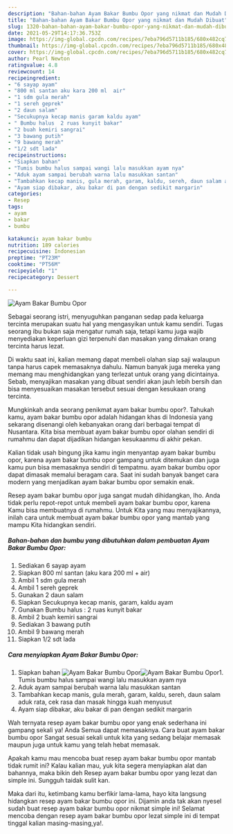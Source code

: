 ```yaml
---
description: "Bahan-bahan Ayam Bakar Bumbu Opor yang nikmat dan Mudah Dibuat"
title: "Bahan-bahan Ayam Bakar Bumbu Opor yang nikmat dan Mudah Dibuat"
slug: 1320-bahan-bahan-ayam-bakar-bumbu-opor-yang-nikmat-dan-mudah-dibuat
date: 2021-05-29T14:17:36.753Z
image: https://img-global.cpcdn.com/recipes/7eba796d5711b185/680x482cq70/ayam-bakar-bumbu-opor-foto-resep-utama.jpg
thumbnail: https://img-global.cpcdn.com/recipes/7eba796d5711b185/680x482cq70/ayam-bakar-bumbu-opor-foto-resep-utama.jpg
cover: https://img-global.cpcdn.com/recipes/7eba796d5711b185/680x482cq70/ayam-bakar-bumbu-opor-foto-resep-utama.jpg
author: Pearl Newton
ratingvalue: 4.8
reviewcount: 14
recipeingredient:
- "6 sayap ayam"
- "800 ml santan aku kara 200 ml  air"
- "1 sdm gula merah"
- "1 sereh geprek"
- "2 daun salam"
- "Secukupnya kecap manis garam kaldu ayam"
- " Bumbu halus  2 ruas kunyit bakar"
- "2 buah kemiri sangrai"
- "3 bawang putih"
- "9 bawang merah"
- "1/2 sdt lada"
recipeinstructions:
- "Siapkan bahan"
- "Tumis bumbu halus sampai wangi lalu masukkan ayam nya"
- "Aduk ayam sampai berubah warna lalu masukkan santan"
- "Tambahkan kecap manis, gula merah, garam, kaldu, sereh, daun salam aduk rata, cek rasa dan masak hingga kuah menyusut"
- "Ayam siap dibakar, aku bakar di pan dengan sedikit margarin"
categories:
- Resep
tags:
- ayam
- bakar
- bumbu

katakunci: ayam bakar bumbu 
nutrition: 189 calories
recipecuisine: Indonesian
preptime: "PT23M"
cooktime: "PT56M"
recipeyield: "1"
recipecategory: Dessert

---
```



![Ayam Bakar Bumbu Opor](https://img-global.cpcdn.com/recipes/7eba796d5711b185/680x482cq70/ayam-bakar-bumbu-opor-foto-resep-utama.jpg)

Sebagai seorang istri, menyuguhkan panganan sedap pada keluarga tercinta merupakan suatu hal yang mengasyikan untuk kamu sendiri. Tugas seorang ibu bukan saja mengatur rumah saja, tetapi kamu juga wajib menyediakan keperluan gizi terpenuhi dan masakan yang dimakan orang tercinta harus lezat.

Di waktu  saat ini, kalian memang dapat membeli olahan siap saji walaupun tanpa harus capek memasaknya dahulu. Namun banyak juga mereka yang memang mau menghidangkan yang terlezat untuk orang yang dicintainya. Sebab, menyajikan masakan yang dibuat sendiri akan jauh lebih bersih dan bisa menyesuaikan masakan tersebut sesuai dengan kesukaan orang tercinta. 



Mungkinkah anda seorang penikmat ayam bakar bumbu opor?. Tahukah kamu, ayam bakar bumbu opor adalah hidangan khas di Indonesia yang sekarang disenangi oleh kebanyakan orang dari berbagai tempat di Nusantara. Kita bisa membuat ayam bakar bumbu opor olahan sendiri di rumahmu dan dapat dijadikan hidangan kesukaanmu di akhir pekan.

Kalian tidak usah bingung jika kamu ingin menyantap ayam bakar bumbu opor, karena ayam bakar bumbu opor gampang untuk ditemukan dan juga kamu pun bisa memasaknya sendiri di tempatmu. ayam bakar bumbu opor dapat dimasak memalui beragam cara. Saat ini sudah banyak banget cara modern yang menjadikan ayam bakar bumbu opor semakin enak.

Resep ayam bakar bumbu opor juga sangat mudah dihidangkan, lho. Anda tidak perlu repot-repot untuk membeli ayam bakar bumbu opor, karena Kamu bisa membuatnya di rumahmu. Untuk Kita yang mau menyajikannya, inilah cara untuk membuat ayam bakar bumbu opor yang mantab yang mampu Kita hidangkan sendiri.

<!--inarticleads1-->

##### Bahan-bahan dan bumbu yang dibutuhkan dalam pembuatan Ayam Bakar Bumbu Opor:

1. Sediakan 6 sayap ayam
1. Siapkan 800 ml santan (aku kara 200 ml + air)
1. Ambil 1 sdm gula merah
1. Ambil 1 sereh geprek
1. Gunakan 2 daun salam
1. Siapkan Secukupnya kecap manis, garam, kaldu ayam
1. Gunakan  Bumbu halus : 2 ruas kunyit bakar
1. Ambil 2 buah kemiri sangrai
1. Sediakan 3 bawang putih
1. Ambil 9 bawang merah
1. Siapkan 1/2 sdt lada




<!--inarticleads2-->

##### Cara menyiapkan Ayam Bakar Bumbu Opor:

1. Siapkan bahan
<img src="https://img-global.cpcdn.com/steps/3720112d0ac96d44/160x128cq70/ayam-bakar-bumbu-opor-langkah-memasak-1-foto.jpg" alt="Ayam Bakar Bumbu Opor"><img src="https://img-global.cpcdn.com/steps/0a502ec3ae9ad14b/160x128cq70/ayam-bakar-bumbu-opor-langkah-memasak-1-foto.jpg" alt="Ayam Bakar Bumbu Opor">1. Tumis bumbu halus sampai wangi lalu masukkan ayam nya
1. Aduk ayam sampai berubah warna lalu masukkan santan
1. Tambahkan kecap manis, gula merah, garam, kaldu, sereh, daun salam aduk rata, cek rasa dan masak hingga kuah menyusut
1. Ayam siap dibakar, aku bakar di pan dengan sedikit margarin




Wah ternyata resep ayam bakar bumbu opor yang enak sederhana ini gampang sekali ya! Anda Semua dapat memasaknya. Cara buat ayam bakar bumbu opor Sangat sesuai sekali untuk kita yang sedang belajar memasak maupun juga untuk kamu yang telah hebat memasak.

Apakah kamu mau mencoba buat resep ayam bakar bumbu opor mantab tidak rumit ini? Kalau kalian mau, yuk kita segera menyiapkan alat dan bahannya, maka bikin deh Resep ayam bakar bumbu opor yang lezat dan simple ini. Sungguh taidak sulit kan. 

Maka dari itu, ketimbang kamu berfikir lama-lama, hayo kita langsung hidangkan resep ayam bakar bumbu opor ini. Dijamin anda tak akan nyesel sudah buat resep ayam bakar bumbu opor nikmat simple ini! Selamat mencoba dengan resep ayam bakar bumbu opor lezat simple ini di tempat tinggal kalian masing-masing,ya!.

